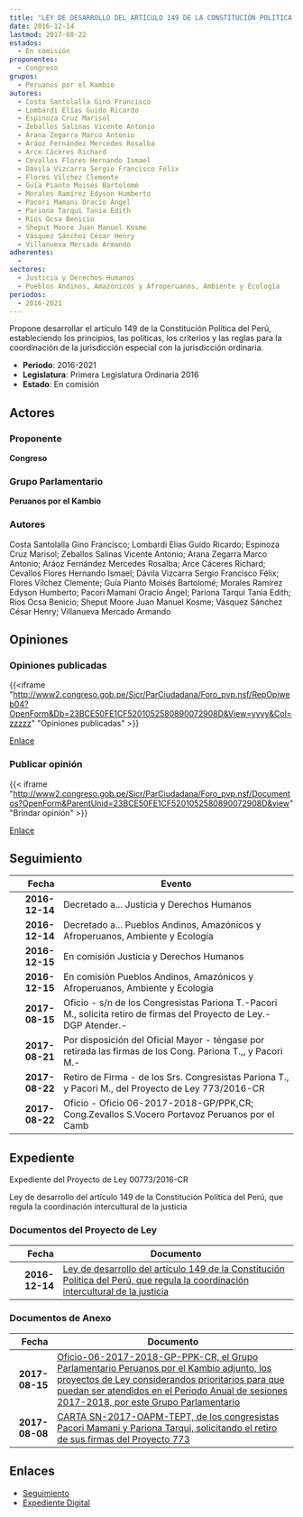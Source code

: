 ```yaml
---
title: "LEY DE DESARROLLO DEL ARTÍCULO 149 DE LA CONSTITUCIÓN POLÍTICA DEL PERÚ, QUE REGULA LA COORDINACIÓN INTERCULTURAL DE LA JUSTICIA"
date: 2016-12-14
lastmod: 2017-08-22
estados: 
  - En comisión
proponentes: 
  - Congreso
grupos: 
  - Peruanos por el Kambio
autores: 
  - Costa Santolalla Gino Francisco
  - Lombardi Elías Guido Ricardo
  - Espinoza Cruz Marisol
  - Zeballos Salinas Vicente Antonio
  - Arana Zegarra Marco Antonio
  - Aráoz Fernández Mercedes Rosalba
  - Arce Cáceres Richard
  - Cevallos Flores Hernando Ismael
  - Dávila Vizcarra Sergio Francisco Félix
  - Flores Vílchez Clemente
  - Guía Pianto Moisés Bartolomé
  - Morales Ramírez Edyson Humberto
  - Pacori Mamani Oracio Ángel
  - Pariona Tarqui Tania Edith
  - Ríos Ocsa Benicio
  - Sheput Moore Juan Manuel Kosme
  - Vásquez Sánchez César Henry
  - Villanueva Mercado Armando
adherentes: 
  - 
sectores: 
  - Justicia y Derechos Humanos
  - Pueblos Andinos, Amazónicos y Afroperuanos, Ambiente y Ecología
periodos: 
  - 2016-2021
---
```


Propone desarrollar el artículo 149 de la Constitución Política del Perú, estableciendo los principios, las políticas, los criterios y las reglas para la coordinación de la jurisdicción especial con la jurisdicción ordinaria.

- **Periodo**: 2016-2021
- **Legislatura**: Primera Legislatura Ordinaria 2016
- **Estado**: En comisión

## Actores

### Proponente

**Congreso**

### Grupo Parlamentario

**Peruanos por el Kambio**

### Autores

Costa Santolalla Gino Francisco; Lombardi Elías Guido Ricardo; Espinoza Cruz Marisol; Zeballos Salinas Vicente Antonio; Arana Zegarra Marco Antonio; Aráoz Fernández Mercedes Rosalba; Arce Cáceres Richard; Cevallos Flores Hernando Ismael; Dávila Vizcarra Sergio Francisco Félix; Flores Vílchez Clemente; Guía Pianto Moisés Bartolomé; Morales Ramírez Edyson Humberto; Pacori Mamani Oracio Ángel; Pariona Tarqui Tania Edith; Ríos Ocsa Benicio; Sheput Moore Juan Manuel Kosme; Vásquez Sánchez César Henry; Villanueva Mercado Armando


## Opiniones

### Opiniones publicadas

{{<iframe "http://www2.congreso.gob.pe/Sicr/ParCiudadana/Foro_pvp.nsf/RepOpiweb04?OpenForm&Db=23BCE50FE1CF5201052580890072908D&View=yyyy&Col=zzzzz" "Opiniones publicadas" >}}

[Enlace](http://www2.congreso.gob.pe/Sicr/ParCiudadana/Foro_pvp.nsf/RepOpiweb04?OpenForm&Db=23BCE50FE1CF5201052580890072908D&View=yyyy&Col=zzzzz)
### Publicar opinión

{{< iframe "http://www2.congreso.gob.pe/Sicr/ParCiudadana/Foro_pvp.nsf/Documentos?OpenForm&ParentUnid=23BCE50FE1CF5201052580890072908D&view" "Brindar opinión" >}}

[Enlace](http://www2.congreso.gob.pe/Sicr/ParCiudadana/Foro_pvp.nsf/Documentos?OpenForm&ParentUnid=23BCE50FE1CF5201052580890072908D&view)

## Seguimiento

| Fecha | Evento |
|------:|--------|
| **2016-12-14** | Decretado a... Justicia y Derechos Humanos|
| **2016-12-14** | Decretado a... Pueblos Andinos, Amazónicos y Afroperuanos, Ambiente y Ecología|
| **2016-12-15** | En comisión Justicia y Derechos Humanos|
| **2016-12-15** | En comisión Pueblos Andinos, Amazónicos y Afroperuanos, Ambiente y Ecología|
| **2017-08-15** | Oficio - s/n de los Congresistas Pariona T.-Pacori M., solicita retiro de firmas del Proyecto de Ley.-DGP Atender.-|
| **2017-08-21** | Por disposición del Oficial Mayor - téngase por retirada las firmas de los Cong. Pariona T.,, y Pacori M.-|
| **2017-08-22** | Retiro de Firma - de los Srs. Congresistas Pariona T., y Pacori M., del Proyecto de Ley 773/2016-CR|
| **2017-08-22** | Oficio - Oficio 06-2017-2018-GP/PPK,CR; Cong.Zevallos S.Vocero Portavoz Peruanos por el Camb|


## Expediente

Expediente del Proyecto de Ley 00773/2016-CR

Ley de desarrollo del artículo 149 de la Constitución Política del Perú, que regula la coordinación intercultural de la justicia


### Documentos del Proyecto de Ley

| Fecha | Documento |
|------:|--------|
| **2016-12-14** | [Ley de desarrollo del artículo 149 de la Constitución Política del Perú, que regula la coordinación intercultural de la justicia](http://www.leyes.congreso.gob.pe/Documentos/2016_2021/Proyectos_de_Ley_y_de_Resoluciones_Legislativas/PL0077020161214.pdf) |

### Documentos de Anexo

| Fecha | Documento |
|------:|--------|
| **2017-08-15** | [Oficio-06-2017-2018-GP-PPK-CR, el Grupo Parlamentario Peruanos por el Kambio adjunto, los proyectos de Ley considerandos prioritarios para que puedan ser atendidos en el Periodo Anual de sesiones 2017-2018, por este Grupo Parlamentario](http://www.leyes.congreso.gob.pe/Documentos/2016_2021/Oficios/Grupos_Parlamentarios/OFICIO-06-2017-2018-GP-PPK-CR.pdf) |
| **2017-08-08** | [CARTA SN-2017-OAPM-TEPT, de los congresistas Pacori Mamani y Pariona Tarqui, solicitando el retiro de sus firmas del Proyecto 773](http://www.leyes.congreso.gob.pe/Documentos/2016_2021/Oficios/Congresistas/CARTA-S-N20170808.pdf) |

## Enlaces 

- [Seguimiento](http://www2.congreso.gob.pe/Sicr/TraDocEstProc/CLProLey2016.nsf/f7fff46988ca05b1052578e100829cc7/637eafca06934eb10525808900711fea?OpenDocument)
- [Expediente Digital](http://www2.congreso.gob.pehttp://www2.congreso.gob.pe/Sicr/TraDocEstProc/CLProLey2016.nsf/f7fff46988ca05b1052578e100829cc7/637eafca06934eb10525808900711fea?OpenDocument&Click=05257FB7005EB655.eb71d0cf91d8294e05256cdf006b5706/$Body/0.1C6C)
